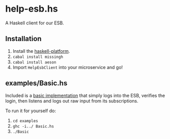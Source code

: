 help-esb.hs
===========

A Haskell client for our ESB.

## Installation
1. Install the [haskell-platform](https://www.haskell.org/platform).
2. `cabal install missingh`
3. `cabal install aeson`
4. Import `HelpEsbClient` into your microservice and go!

## examples/Basic.hs
Included is a [basic implementation](examples/Basic.hs) that simply logs into the ESB, verifies the login,
then listens and logs out raw input from its subscriptions.

To run it for yourself do:

1. `cd examples`
2. `ghc -i../ Basic.hs`
3. `./Basic`
